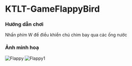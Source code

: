 # KTLT-GameFlappyBird
### Hướng dẫn chơi
Nhấn phím W để điều khiển chú chim bay qua các ống nước
### Ảnh minh hoạ
![Flappy](https://user-images.githubusercontent.com/35862730/75089737-9f076380-558e-11ea-9169-912cc162a11b.PNG)
![Flappy1](https://user-images.githubusercontent.com/35862730/75089740-ae86ac80-558e-11ea-84de-fd5185eeca8d.PNG)

